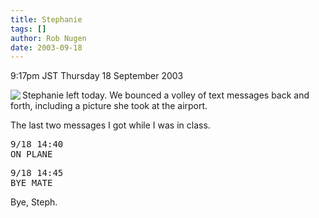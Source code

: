```yaml
---
title: Stephanie
tags: []
author: Rob Nugen
date: 2003-09-18
---
```


<p class=date>9:17pm JST Thursday 18 September 2003</p>

<p><img src="/images/travel/japan2003-2004/funny_English/cart_pool.jpg"
align=left>Stephanie left today.  We bounced a volley of text messages
back and forth, including a picture she took at the airport.</p>

<p>The last two messages I got while I was in class.</p>

<pre>
9/18 14:40
ON PLANE
</pre>

<pre>
9/18 14:45
BYE MATE
</pre>

<p>Bye, Steph.</p>
